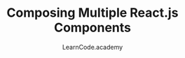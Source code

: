 ---
sections:
  - reactjs
link: 'https://www.youtube.com/watch?v=vu_rIMPROoQ&t=10s'
title: 'Composing Multiple React.js Components'
author: LearnCode.academy
publishedAt: 2016-02-04T00:00:00.000Z
type:
  - video
  - tutorial
topics:
  - react_components
suggestedBy:
  - andreamangano
createdAt: 2018-03-12T22:15:16.651Z
reference: aHR0cHM6Ly93d3cueW91dHViZS5jb20vd2F0Y2g_dj12dV9ySU1QUk9vUSZ0PTEwcw
slug: composing-multiple-reactjs-components-by-learncodeacademy
---